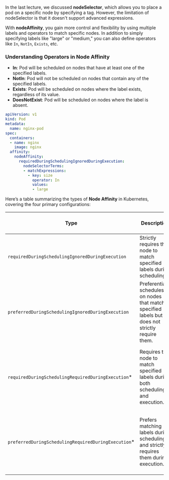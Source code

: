 In the last lecture, we discussed **nodeSelector**, which allows you to place a pod on a specific node by specifying a tag. However, the limitation of nodeSelector is that it doesn't support advanced expressions.

With **nodeAffinity**, you gain more control and flexibility by using multiple labels and operators to match specific nodes. In addition to simply specifying labels like "large" or "medium," you can also define operators like `In`, `NotIn`, `Exists`, etc.

### Understanding Operators in Node Affinity
- **In**: Pod will be scheduled on nodes that have at least one of the specified labels.
- **NotIn**: Pod will not be scheduled on nodes that contain any of the specified labels.
- **Exists**: Pod will be scheduled on nodes where the label exists, regardless of its value.
- **DoesNotExist**: Pod will be scheduled on nodes where the label is absent.

````yaml
apiVersion: v1
kind: Pod
metadata:
  name: nginx-pod
spec:
  containers:
  - name: nginx
    image: nginx
  affinity:
    nodeAffinity:
      requiredDuringSchedulingIgnoredDuringExecution:
        nodeSelectorTerms:
        - matchExpressions:
          - key: size
            operator: In
            values:
            - large
````

Here’s a table summarizing the types of **Node Affinity** in Kubernetes, covering the four primary configurations:

| **Type**                                      | **Description**                                                                                                        | **Behavior During Scheduling**                                                | **Behavior After Pod is Running**                                          |
|-----------------------------------------------|------------------------------------------------------------------------------------------------------------------------|------------------------------------------------------------------------------|------------------------------------------------------------------------------|
| `requiredDuringSchedulingIgnoredDuringExecution` | Strictly requires the node to match specified labels during scheduling.                                                | Pod will only be scheduled on nodes that meet specified label requirements.  | Label changes on the node do not affect the Pod once it is running.          |
| `preferredDuringSchedulingIgnoredDuringExecution` | Preferentially schedules on nodes that match specified labels but does not strictly require them.                      | Pod prefers nodes with matching labels but can still be scheduled elsewhere if no match. | Label changes on the node do not affect the Pod once it is running.          |
| `requiredDuringSchedulingRequiredDuringExecution`* | Requires the node to match specified labels during both scheduling and execution.                                       | Pod will only be scheduled on nodes with matching labels.                    | If node labels change and no longer match, Pod may be evicted (not currently available in Kubernetes). |
| `preferredDuringSchedulingRequiredDuringExecution`* | Prefers matching labels during scheduling and strictly requires them during execution.                                  | Pod prefers nodes with matching labels for scheduling but may be scheduled on another node if no match. | If node labels change and no longer match, Pod may be evicted (not currently available in Kubernetes). |
